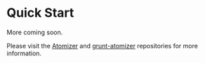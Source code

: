 # Quick Start

More coming soon.

Please visit the [Atomizer](https://github.com/yahoo/atomizer) and [grunt-atomizer](https://github.com/yahoo/grunt-atomizer) repositories for more information.